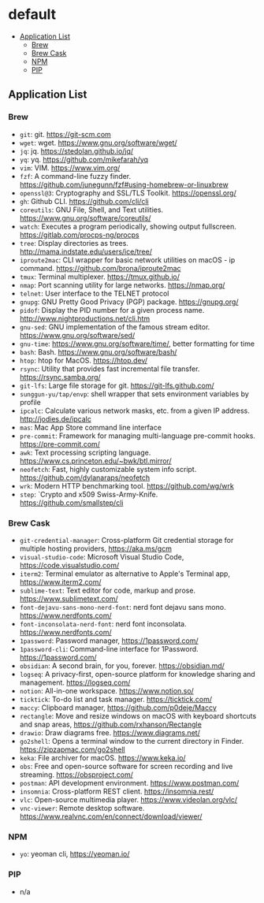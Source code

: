# default

- [Application List](#application-list)
  - [Brew](#brew)
  - [Brew Cask](#brew-cask)
  - [NPM](#npm)
  - [PIP](#pip)

## Application List

### Brew

- `git`: git. <https://git-scm.com>
- `wget`: wget. <https://www.gnu.org/software/wget/>
- `jq`: jq. <https://stedolan.github.io/jq/>
- `yq`: yq. <https://github.com/mikefarah/yq>
- `vim`: VIM. <https://www.vim.org/>
- `fzf`: A command-line fuzzy finder. <https://github.com/junegunn/fzf#using-homebrew-or-linuxbrew>
- `openssl@3`: Cryptography and SSL/TLS Toolkit. <https://openssl.org/>
- `gh`: Github CLI. <https://github.com/cli/cli>
- `coreutils`: GNU File, Shell, and Text utilities. <https://www.gnu.org/software/coreutils/>
- `watch`: Executes a program periodically, showing output fullscreen. <https://gitlab.com/procps-ng/procps>
- `tree`: Display directories as trees. <http://mama.indstate.edu/users/ice/tree/>
- `iproute2mac`: CLI wrapper for basic network utilities on macOS - ip command. <https://github.com/brona/iproute2mac>
- `tmux`: Terminal multiplexer. <https://tmux.github.io/>
- `nmap`: Port scanning utility for large networks. <https://nmap.org/>
- `telnet`: User interface to the TELNET protocol
- `gnupg`: GNU Pretty Good Privacy (PGP) package. <https://gnupg.org/>
- `pidof`: Display the PID number for a given process name. <http://www.nightproductions.net/cli.htm>
- `gnu-sed`: GNU implementation of the famous stream editor. <https://www.gnu.org/software/sed/>
- `gnu-time`: <https://www.gnu.org/software/time/>, better formatting for time
- `bash`: Bash. <https://www.gnu.org/software/bash/>
- `htop`: htop for MacOS. <https://htop.dev/>
- `rsync`: Utility that provides fast incremental file transfer. <https://rsync.samba.org/>
- `git-lfs`: Large file storage for git. <https://git-lfs.github.com/>
- `sunggun-yu/tap/envp`: shell wrapper that sets environment variables by profile
- `ipcalc`: Calculate various network masks, etc. from a given IP address. <http://jodies.de/ipcalc>
- `mas`: Mac App Store command line interface
- `pre-commit`: Framework for managing multi-language pre-commit hooks. <https://pre-commit.com/>
- `awk`: Text processing scripting language. <https://www.cs.princeton.edu/~bwk/btl.mirror/>
- `neofetch`: Fast, highly customizable system info script. <https://github.com/dylanaraps/neofetch>
- `wrk`: Modern HTTP benchmarking tool. <https://github.com/wg/wrk>
- `step`: `Crypto and x509 Swiss-Army-Knife. <https://github.com/smallstep/cli>

### Brew Cask

- `git-credential-manager`: Cross-platform Git credential storage for multiple hosting providers, <https://aka.ms/gcm>
- `visual-studio-code`: Microsoft Visual Studio Code, <https://code.visualstudio.com/>
- `iterm2`: Terminal emulator as alternative to Apple's Terminal app, <https://www.iterm2.com/>
- `sublime-text`: Text editor for code, markup and prose. <https://www.sublimetext.com/>
- `font-dejavu-sans-mono-nerd-font`: nerd font dejavu sans mono. <https://www.nerdfonts.com/>
- `font-inconsolata-nerd-font`: nerd font inconsolata. <https://www.nerdfonts.com/>
- `1password`: Password manager, <https://1password.com/>
- `1password-cli`: Command-line interface for 1Password. <https://1password.com/>
- `obsidian`: A second brain, for you, forever. <https://obsidian.md/>
- `logseq`: A privacy-first, open-source platform for knowledge sharing and management. <https://logseq.com/>
- `notion`: All-in-one workspace. <https://www.notion.so/>
- `ticktick`: To-do list and task manager. <https://ticktick.com/>
- `maccy`: Clipboard manager, <https://github.com/p0deje/Maccy>
- `rectangle`: Move and resize windows on macOS with keyboard shortcuts and snap areas, <https://github.com/rxhanson/Rectangle>
- `drawio`: Draw diagrams free. <https://www.diagrams.net/>
- `go2shell`: Opens a terminal window to the current directory in Finder. <https://zipzapmac.com/go2shell>
- `keka`: File archiver for macOS. <https://www.keka.io/>
- `obs`: Free and open-source software for screen recording and live streaming. <https://obsproject.com/>
- `postman`: API development environment. <https://www.postman.com/>
- `insomnia`: Cross-platform REST client. <https://insomnia.rest/>
- `vlc`: Open-source multimedia player. <https://www.videolan.org/vlc/>
- `vnc-viewer`: Remote desktop software. <https://www.realvnc.com/en/connect/download/viewer/>

### NPM

- `yo`: yeoman cli, <https://yeoman.io/>

### PIP

- n/a
